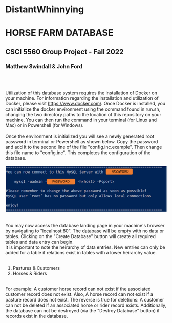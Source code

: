 # DistantWhinnying
<h1>HORSE FARM DATABASE</h1>
<h2>CSCI 5560 Group Project - Fall 2022</h2>
<h3>Matthew Swindall & John Ford</h3>
<br><br>
<p>
Utilization of this database system requires the installation of Docker on your machine. For information regarding the installation and 
utilization of Docker, please visit <a href="https://www.docker.com/">https://www.docker.com/</a>. Once Docker is installed, you can initialize the docker environment using the command found in run.sh, changing the two directory paths to the location of this repository on your machine. You can then run the command in your terminal (for Linux and Mac) or in Powershell (for Windows).
<br><br>
Once the environment is initialized you will see a newly generated root password in terminal or Powershell as shown below. Copy the password
and add it to the second line of the file "config.inc.example". Then change this file name to "config.inc". This completes
the configuration of the database.

<br>
<br>
<img src="passgen.png" alt="passgen">
<br>
<br>

You may now access the database landing page in your machine's browser by navigating to "localhost:80". The database will be 
empty with no data or tables. Clicking on the "Create Database" button will create all required tables and data entry can begin.
<br>
It is important to note the heirarchy of data entries. New entries can only be added for a table if relations exist in tables with 
a lower heirarchy value.
<br>
<br>
<ol>
	<li>Pastures & Customers</li>
	<li>Horses & Riders</li>
</ol>
<br>
For example: A customer horse record can not exist if the associated customer record does not exist. Also, A horse record 
can not exist if a pasture record does not exist. The reverse is true for deletions: A customer can not be deleted if an associated 
horse or rider record exists. Additionally, the database can not be destroyed (via the "Destroy Database" button) if records exist
in the database. 
	

</p>
